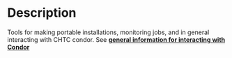 # Description
Tools for making portable installations, monitoring jobs, and in general interacting with CHTC condor. See [**general information for interacting with Condor**](condor_tools.md)

